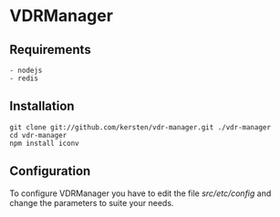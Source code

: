 # VDRManager

## Requirements

	- nodejs
	- redis

## Installation
    git clone git://github.com/kersten/vdr-manager.git ./vdr-manager
    cd vdr-manager
    npm install iconv

## Configuration

To configure VDRManager you have to edit the file _src/etc/config_ and change
the parameters to suite your needs.